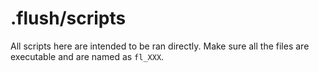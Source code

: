 # .flush/scripts

All scripts here are intended to be ran directly. Make sure all the files are executable and are named as `fl_XXX`.
